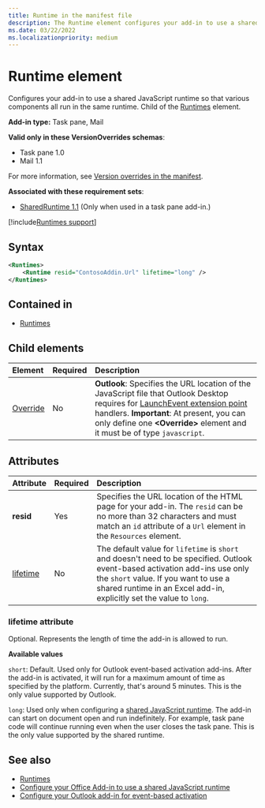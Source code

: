 ```yaml
---
title: Runtime in the manifest file
description: The Runtime element configures your add-in to use a shared JavaScript runtime for its various components, for example, ribbon, task pane, custom functions.
ms.date: 03/22/2022
ms.localizationpriority: medium
---
```


# Runtime element

Configures your add-in to use a shared JavaScript runtime so that various components all run in the same runtime. Child of the [Runtimes](runtimes.md) element.

**Add-in type:** Task pane, Mail

**Valid only in these VersionOverrides schemas**:

- Task pane 1.0
- Mail 1.1

For more information, see [Version overrides in the manifest](/office/dev/add-ins/develop/add-in-manifests#version-overrides-in-the-manifest).

**Associated with these requirement sets**:

- [SharedRuntime 1.1](../requirement-sets/common/shared-runtime-requirement-sets.md) (Only when used in a task pane add-in.)

[!include[Runtimes support](../includes/runtimes-note.md)]

## Syntax

```XML
<Runtimes>
    <Runtime resid="ContosoAddin.Url" lifetime="long" />
</Runtimes>
```

## Contained in

- [Runtimes](runtimes.md)

## Child elements

|  Element |  Required  |  Description  |
|:-----|:-----|:-----|
| [Override](override.md) | No | **Outlook**: Specifies the URL location of the JavaScript file that Outlook Desktop requires for [LaunchEvent extension point](extensionpoint.md#launchevent) handlers. **Important**: At present, you can only define one **\<Override\>** element and it must be of type `javascript`.|

## Attributes

|  Attribute  |  Required  |  Description  |
|:-----|:-----|:-----|
|  **resid**  |  Yes  | Specifies the URL location of the HTML page for your add-in. The `resid` can be no more than 32 characters and must match an `id` attribute of a `Url` element in the `Resources` element. |
|  [lifetime](#lifetime-attribute)  |  No  | The default value for `lifetime` is `short` and doesn't need to be specified. Outlook event-based activation add-ins use only the `short` value. If you want to use a shared runtime in an Excel add-in, explicitly set the value to `long`. |

### lifetime attribute

Optional. Represents the length of time the add-in is allowed to run.

**Available values**

`short`: Default. Used only for Outlook event-based activation add-ins. After the add-in is activated, it will run for a maximum amount of time as specified by the platform. Currently, that's around 5 minutes. This is the only value supported by Outlook.

`long`: Used only when configuring a [shared JavaScript runtime](/office/dev/add-ins/develop/configure-your-add-in-to-use-a-shared-runtime). The add-in can start on document open and run indefinitely. For example, task pane code will continue running even when the user closes the task pane. This is the only value supported by the shared runtime.

## See also

- [Runtimes](runtimes.md)
- [Configure your Office Add-in to use a shared JavaScript runtime](/office/dev/add-ins/develop/configure-your-add-in-to-use-a-shared-runtime)
- [Configure your Outlook add-in for event-based activation](/office/dev/add-ins/outlook/autolaunch)
